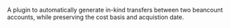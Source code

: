 A plugin to automatically generate in-kind transfers between two beancount accounts, while preserving the cost basis and acquistion date.